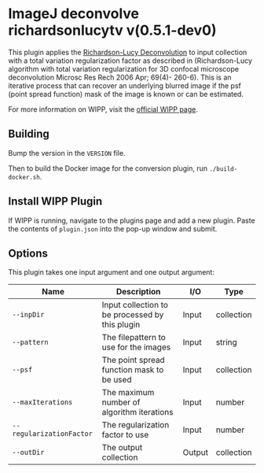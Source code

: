 # ImageJ deconvolve richardsonlucytv v(0.5.1-dev0)

This plugin applies the [Richardson-Lucy Deconvolution](https://en.wikipedia.org/wiki/Richardson%E2%80%93Lucy_deconvolution) to input collection with
a total variation regularization factor as described in (Richardson-Lucy
algorithm with total variation regularization for 3D confocal microscope
deconvolution Microsc Res Rech 2006 Apr; 69(4)- 260-6). This is an iterative
process that can recover an underlying blurred image if the psf
(point spread function) mask of the image is known or can be estimated.

For more information on WIPP, visit the [official WIPP page](https://isg.nist.gov/deepzoomweb/software/wipp).

## Building

Bump the version in the `VERSION` file.

Then to build the Docker image for the conversion plugin, run
`./build-docker.sh`.

## Install WIPP Plugin

If WIPP is running, navigate to the plugins page and add a new plugin.
Paste the contents of `plugin.json` into the pop-up window and submit.

## Options

This plugin takes one input argument and one output argument:

| Name                     | Description                                     | I/O    | Type       |
| ------------------------ | ----------------------------------------------- | ------ | ---------- |
| `--inpDir`               | Input collection to be processed by this plugin | Input  | collection |
| `--pattern`              | The filepattern to use for the images           | Input  | string     |
| `--psf`                  | The point spread function mask to be used       | Input  | collection |
| `--maxIterations`        | The maximum number of algorithm iterations      | Input  | number     |
| `--regularizationFactor` | The regularization factor to use                | Input  | number     |
| `--outDir`               | The output collection                           | Output | collection |
